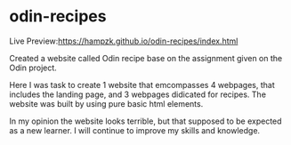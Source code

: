 # odin-recipes

Live Preview:https://hampzk.github.io/odin-recipes/index.html

Created a website called Odin recipe base on the assignment given on the Odin project.

Here I was task to create 1 website that emcompasses 4 webpages, that includes the landing page, and 3 webpages didicated for recipes.
The website was built by using pure basic html elements.

In my opinion the website looks terrible, but that supposed to be expected as a new learner.
I will continue to improve my skills and knowledge. 
